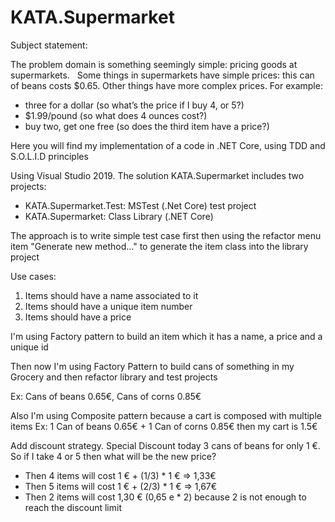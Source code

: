 # KATA.Supermarket

Subject statement:

The problem domain is something seemingly simple: pricing goods at supermarkets.
 
Some things in supermarkets have simple prices: this can of beans costs $0.65. Other things have more complex prices. For example:
- three for a dollar (so what’s the price if I buy 4, or 5?)
- $1.99/pound (so what does 4 ounces cost?)
- buy two, get one free (so does the third item have a price?)

Here you will find my implementation of a code in .NET Core, using TDD and S.O.L.I.D principles

Using Visual Studio 2019. The solution KATA.Supermarket includes two projects:
- KATA.Supermarket.Test: MSTest (.Net Core) test project
- KATA.Supermarket: Class Library (.NET Core) 

The approach is to write simple test case first then using the refactor menu item "Generate new method..." to generate the item class into the library project

Use cases:
1) Items should have a name associated to it
2) Items should have a unique item number
3) Items should have a price

I'm using Factory pattern to build an item which it has a name,  a price and a unique id

Then now I'm using Factory Pattern to build cans of something in my Grocery and then refactor library and test projects

Ex: Cans of beans 0.65€, Cans of corns 0.85€

Also I'm using Composite pattern because a cart is composed with multiple items
Ex: 1 Can of beans 0.65€ + 1 Can of corns 0.85€ then my cart is 1.5€

Add discount strategy. 
Special Discount today 3 cans of beans for only 1 €. So if I take 4 or 5 then what will be the new price? 
- Then 4 items will cost 1 € + (1/3) * 1 € => 1,33€
- Then 5 items will cost 1 € + (2/3) * 1 € => 1,67€ 
- Then 2 items will cost 1,30 € (0,65 e * 2) because 2 is not enough to reach the discount limit

